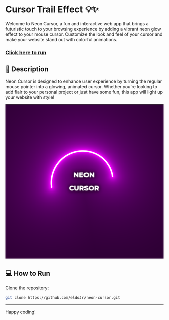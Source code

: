 # Cursor Trail Effect 💡✨

Welcome to Neon Cursor, a fun and interactive web app that brings a futuristic touch to your browsing experience by adding a vibrant neon glow effect to your mouse cursor. Customize the look and feel of your cursor and make your website stand out with colorful animations.

 ### [Click here to run](https://neon-cursor-lemon.vercel.app/)


## 📝 Description
Neon Cursor is designed to enhance user experience by turning the regular mouse pointer into a glowing, animated cursor. Whether you’re looking to add flair to your personal project or just have some fun, this app will light up your website with style!

![Preview](./preview.png)

## 💻 How to Run
Clone the repository:
```bash
git clone https://github.com/eldoJr/neon-cursor.git
```

----
Happy coding!
